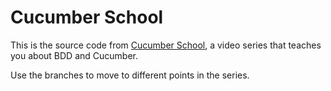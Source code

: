 Cucumber School
===============

This is the source code from [Cucumber School](https://school.cucumber.io), a video series 
that teaches you about BDD and Cucumber.

Use the branches to move to different points in the series.
